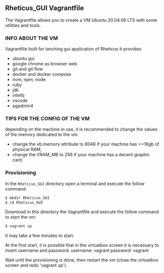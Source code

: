 ## Rheticus_GUI Vagrantfile

The Vagrantfile allows you to create a VM Ubuntu 20.04.06 LTS with some utilities and tools.

### INFO ABOUT THE VM

Vagrantfile built for lanching gui application of Rheticus
It provides:
- ubuntu gui
- google chrome as browser web
- git and git flow
- docker and docker compose
- nvm, npm, node
- ruby
- jdk
- intellij
- vscode
- pgadmin4


### TIPS FOR THE CONFIG OF THE VM

depending on the machine in use, it is recommended to change the values of the memory dedicated to the vm:
- change the vb.memory attribute to 8048 if your machine has >=16gb of physical RAM,
- change the VRAM_MB to 256 if your machine has a decent graphic card.


### Provisioning

In the `Rheticus_GUI` directory open a terminal and execute the follow command:

```bash
$ mkdir Rheticus_GUI
$ cd Rheticus_GUI
```

Download in this directory the Vagrantfile and execute the follow command to start the vm:
```bash
$ vagrant up
```
It may take a few minutes to start.

At the first start, it is possible that in the virtualbox screen it is necessary to insert username and password.
username: vagrant
password: vagrant

Wait until the provisioning is done, then restart the vm (close the virtualbox screen and redo 'vagrant up').
